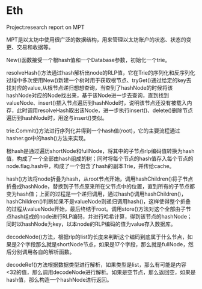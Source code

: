 # Eth
Project:research report on MPT

MPT是以太坊中使用很广泛的数据结构，用来管理以太坊账户的状态、状态的变更、交易和收据等。

New()函数接受一个根hash值和一个Database参数，初始化一个trie。

resolveHash()方法通过hash解析出node的RLP值，它在Trie的序列化和反序列化过程中多次使用New()新建一个树时用于获取根节点、tryGet()通过给定的key去找对应的value,从根节点递归想想查询，当查到了hashNode的时候将该hashNode对应的Node找出来，基于该Node进一步去查询，直到找到valueNode、insert()插入节点遍历到hashNode时，说明该节点还没有被载入内存，此时调用resolveHash取出该Node，进一步执行insert()、delete()删除节点遍历到hashNode时，用途与insert()类似。

trie.Commit()方法进行序列化并得到一个hash值(root)，它的主要流程通过hasher.go中的hash()方法来实现。

根hash是通过遍历shortNode和fullNode，将其中的子节点rlp编码值转换为hash值，构成了一个全部由hash组成的树；同时将每个节点的hash值存入每个节点的node.flag.hash中，构成了一个包含了hash的副本Trie，并传给cache。

hash()方法将node折叠为hash，从root节点开始，调用hashChildren()将子节点折叠成hashNode，替换到子节点原来所在父节点中的位置，直到所有的子节点都变为hash值；上面的过程是一个递归调用，通过hash()调用hashChildren()，hashChildren()判断如果不是valueNode则递归调用hash()，这样使得整个折叠的过程从valueNode开始，最后终结于root。调用store()方法对这个全部由子节点hash组成的node进行RLP编码，并进行哈希计算，得到该节点的hashNode；同时以hashNode为key，以本node的RLP编码的值为value存入数据库。

decodeNode()方法，根据rlp的list的长度来判断这个编码到底属于什么节点，如果是2个字段那么就是shortNode节点，如果是17个字段，那么就是fullNode，然后分别调用各自的解析函数。

decodeRef()方法根据数据类型进行解析，如果类型是list，那么有可能是内容<32的值，那么调用decodeNode进行解析。如果是空节点，那么返回空，如果是hash值，那么构造一个hashNode进行返回。
